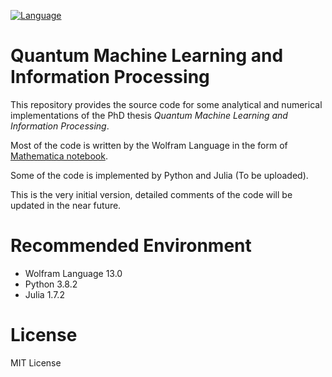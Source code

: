 [![Language](https://img.shields.io/static/v1?label=Wolfram&labelColor=gray&message=Mathematica&color=d21c00&logo=wolfram-language&logoColor=white)](https://www.wolfram.com/mathematica/)

# Quantum Machine Learning and Information Processing

This repository provides the source code for some analytical and numerical implementations of the PhD thesis *Quantum Machine Learning and Information Processing*.

Most of the code is written by the Wolfram Language in the form of [Mathematica notebook](PhD-Thesis.nb).
<!-- , which can be also run online here.  -->
Some of the code is implemented by Python and Julia (To be uploaded).

This is the very initial version, detailed comments of the code will be updated in the near future.

# Recommended Environment

- Wolfram Language 13.0
- Python 3.8.2
- Julia 1.7.2

# License

MIT License